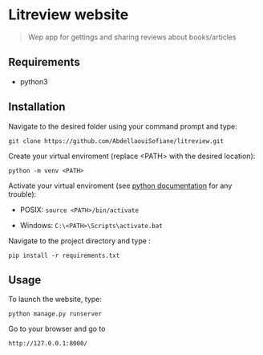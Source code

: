 # Litreview website

> Wep app for gettings and sharing reviews about books/articles  

## Requirements

* python3

## Installation

Navigate to the desired folder using your command prompt and type:

`git clone https://github.com/AbdellaouiSofiane/litreview.git`

Create your virtual enviroment (replace \<PATH\> with the desired location):

`python -m venv <PATH>`

Activate your virtual enviroment (see [python documentation](https://docs.python.org/fr/3/library/venv.html#creating-virtual-environments) for any trouble):

* POSIX: `source <PATH>/bin/activate`

* Windows: `C:\<PATH>\Scripts\activate.bat`

Navigate to the project directory and type :

`pip install -r requirements.txt`

## Usage

To launch the website, type:

`python manage.py runserver`

Go to your browser and go to 

`http://127.0.0.1:8000/`
